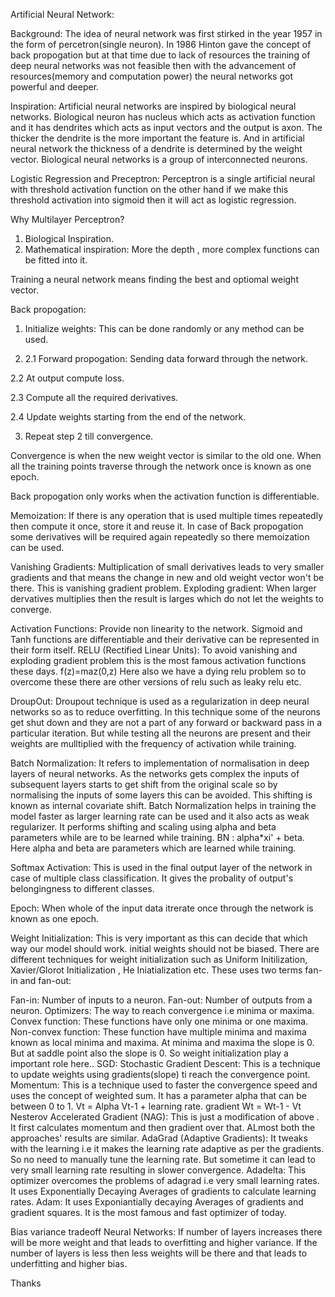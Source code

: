 Artificial Neural Network:

Background:
The idea of neural network was first stirked in the year 1957 in the form of percetron(single neuron). In 1986 Hinton gave the concept of back propogation but at that time due to lack of resources the training of deep neural networks was not feasible then with the advancement of resources(memory and computation power) the neural networks got powerful and deeper.

Inspiration:
Artificial neural networks are inspired by biological neural networks. Biological neuron has nucleus which acts as activation function and it has dendrites which acts as input vectors and the output is axon. The thicker the dendrite is the more important the feature is. And in artificial neural network the thickness of a dendrite is determined by the weight vector. Biological neural networks is a group of interconnected neurons.

Logistic Regression and Preceptron:
Perceptron is a single artificial neural with threshold activation function on the other hand if we make this threshold activation into sigmoid then it will act as logistic regression.

Why Multilayer Perceptron?

1.	Biological Inspiration.
2.	Mathematical inspiration: More the depth , more complex functions can be fitted into it.


Training a neural network means finding the best and optiomal weight vector.

Back propogation:

1.	Initialize weights: This can be done randomly or any method can be used.

2.	2.1 Forward propogation:	Sending data forward through the network.

2.2	At output compute loss.

2.3	Compute all the required derivatives.

2.4	Update weights starting from the end of the network.

3.	Repeat step 2 till convergence.

Convergence is when the new weight vector is similar to the old one.
When all the training points traverse through the network once is known as one epoch.
 
Back propogation only works when the activation function is differentiable.

Memoization:
If there is any operation that is used multiple times repeatedly then compute it once, store it and reuse it. In case of Back propogation some derivatives will be required again repeatedly so there memoization can be used.

Vanishing Gradients:
Multiplication of small derivatives leads to very smaller gradients and that means the change in new and old weight vector won't be there. This is vanishing gradient problem.
Exploding gradient:
When larger dervatives multiplies then the result is larges which do not let the weights to converge.

Activation Functions:
Provide non linearity to the network. Sigmoid and Tanh functions are differentiable and their derivative can be represented in their form itself.
RELU (Rectified Linear Units): To avoid vanishing and exploding gradient problem this is the most famous activation functions these days. f(z)=maz(0,z) Here also we have a dying relu problem so to overcome these there are other versions of relu such as leaky relu etc.

DroupOut: Droupout technique is used as a regularization in deep neural networks so as to reduce overfitting. In this technique some of the neurons get shut down and they are not a part of any forward or backward pass in a particular iteration. But while testing all the neurons are present and their weights are mulltiplied with the frequency of activation while training.

Batch Normalization: It refers to implementation of normalisation in deep layers of neural networks. As the networks gets complex the inputs of subsequent layers starts to get shift from the original scale so by normalising the inputs of some layers this can be avoided. This shifting is known as internal covariate shift. Batch Normalization helps in training the model faster as larger learning rate can be used and it also acts as weak regularizer. It performs shifting and scaling using alpha and beta parameters while are to be learned while training. BN : alpha*xi' + beta. Here alpha and beta are parameters which are learned while training.

Softmax Activation: This is used in the final output layer of the network in case of multiple class classification. It gives the probality of output's belongingness to different classes.

Epoch: When whole of the input data itrerate once through the network is known as one epoch.

Weight Initialization: This is very important as this can decide that which way our model should work. initial weights should not be biased. There are different techniques for weight initialization such as Uniform Initilization, Xavier/Glorot Initialization , He Iniatialization etc.
These uses two terms fan-in and fan-out:
 
Fan-in: Number of inputs to a neuron.
Fan-out: Number of outputs from a neuron.
Optimizers: The way to reach convergence i.e minima or maxima.
Convex function: These functions have only one minima or one maxima.
Non-convex function: These function have multiple minima and maxima known as local minima and maxima.
At minima and maxima the slope is 0. But at saddle point also the slope is 0. So weight initialization play a important role here..
SGD: Stochastic Gradient Descent: This is a technique to update weights using gradients(slope) ti reach the convergence point.
Momentum: This is a technique used to faster the convergence speed and uses the concept of weighted sum. It has a parameter alpha that can be between 0 to 1.
Vt = Alpha Vt-1 + learning rate. gradient Wt = Wt-1 - Vt
Nesterov Accelerated Gradient (NAG): This is just a modification of above . It first calculates momentum and then gradient over that. ALmost both the approaches' results are similar.
AdaGrad (Adaptive Gradients): It tweaks with the learning i.e it makes the learning rate adaptive as per the gradients. So no need to manually tune the learning rate. But sometime it can lead to very small learning rate resulting in slower convergence.
Adadelta: This optimizer overcomes the problems of adagrad i.e very small learning rates. It uses Exponentially Decaying Averages of gradients to calculate learning rates.
Adam: It uses Exponiantially decaying Averages of gradients and gradient squares. It is the most famous and fast optimizer of today.

Bias variance tradeoff Neural Networks:
If number of layers increases there will be more weight and that leads to overfitting and higher variance.
If the number of layers is less then less weights will be there and that leads to underfitting and higher bias.

Thanks
